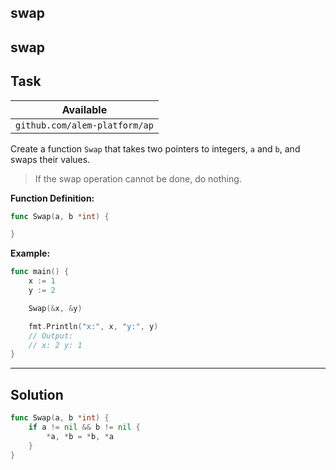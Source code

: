 ## swap

## swap

## Task

| Available                     |
| ----------------------------- |
| `github.com/alem-platform/ap` |

Create a function `Swap` that takes two pointers to integers, `a` and `b`, and swaps their values.

> If the swap operation cannot be done, do nothing.

**Function Definition:**

```go
func Swap(a, b *int) {

}
```

**Example:**

```go
func main() {
    x := 1
    y := 2

    Swap(&x, &y)

    fmt.Println("x:", x, "y:", y)
    // Output:
    // x: 2 y: 1
}
```

---

## Solution

```go
func Swap(a, b *int) {
    if a != nil && b != nil {
        *a, *b = *b, *a
    }
}
```
